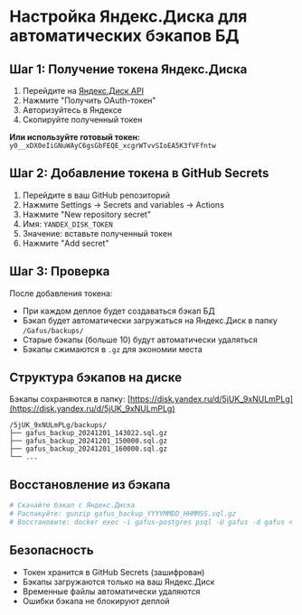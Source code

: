 # Настройка Яндекс.Диска для автоматических бэкапов БД

## Шаг 1: Получение токена Яндекс.Диска

1. Перейдите на [Яндекс.Диск API](https://yandex.ru/dev/disk/poligon/)
2. Нажмите "Получить OAuth-токен"
3. Авторизуйтесь в Яндексе
4. Скопируйте полученный токен

**Или используйте готовый токен:** `y0__xDX0eIiGNuWAyC6gsGbFEQE_xcgrWTvvSIoEA5K3fVFfntw`

## Шаг 2: Добавление токена в GitHub Secrets

1. Перейдите в ваш GitHub репозиторий
2. Нажмите Settings → Secrets and variables → Actions
3. Нажмите "New repository secret"
4. Имя: `YANDEX_DISK_TOKEN`
5. Значение: вставьте полученный токен
6. Нажмите "Add secret"

## Шаг 3: Проверка

После добавления токена:
- При каждом деплое будет создаваться бэкап БД
- Бэкап будет автоматически загружаться на Яндекс.Диск в папку `/Gafus/backups/`
- Старые бэкапы (больше 10) будут автоматически удаляться
- Бэкапы сжимаются в `.gz` для экономии места

## Структура бэкапов на диске

Бэкапы сохраняются в папку: [https://disk.yandex.ru/d/5jUK_9xNULmPLg](https://disk.yandex.ru/d/5jUK_9xNULmPLg)

```
/5jUK_9xNULmPLg/backups/
├── gafus_backup_20241201_143022.sql.gz
├── gafus_backup_20241201_150000.sql.gz
├── gafus_backup_20241201_160000.sql.gz
└── ...
```

## Восстановление из бэкапа

```bash
# Скачайте бэкап с Яндекс.Диска
# Распакуйте: gunzip gafus_backup_YYYYMMDD_HHMMSS.sql.gz
# Восстановите: docker exec -i gafus-postgres psql -U gafus -d gafus < gafus_backup_YYYYMMDD_HHMMSS.sql
```

## Безопасность

- Токен хранится в GitHub Secrets (зашифрован)
- Бэкапы загружаются только на ваш Яндекс.Диск
- Временные файлы автоматически удаляются
- Ошибки бэкапа не блокируют деплой
